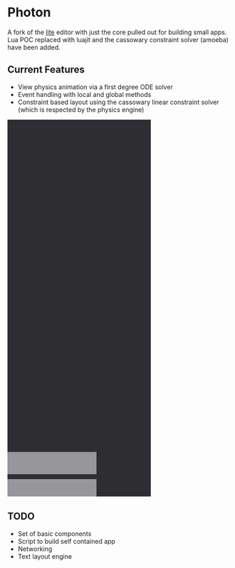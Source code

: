 # Photon
A fork of the [lite](https://github.com/rxi/lite) editor with just the core
pulled out for building small apps. Lua POC replaced with luajit and the cassowary constraint solver (amoeba) have been added.

## Current Features
* View physics animation via a first degree ODE solver
* Event handling with local and global methods
* Constraint based layout using the cassowary linear constraint solver (which is respected by the physics engine)

![WIP](https://github.com/jmars/photon/raw/master/example.gif)

## TODO
* Set of basic components
* Script to build self contained app
* Networking
* Text layout engine
